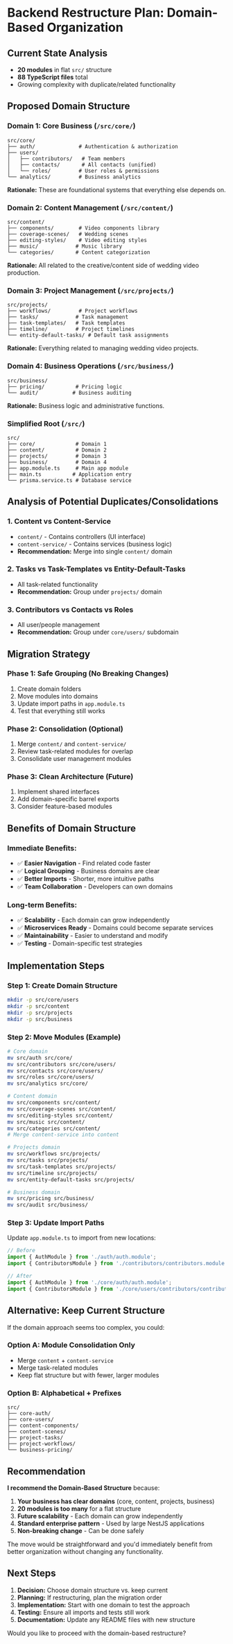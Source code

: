 # Backend Restructure Plan: Domain-Based Organization

## Current State Analysis
- **20 modules** in flat `src/` structure
- **88 TypeScript files** total
- Growing complexity with duplicate/related functionality

## Proposed Domain Structure

### **Domain 1: Core Business (`/src/core/`)**
```
src/core/
├── auth/              # Authentication & authorization
├── users/             
│   ├── contributors/   # Team members
│   ├── contacts/       # All contacts (unified)
│   └── roles/         # User roles & permissions
└── analytics/         # Business analytics
```

**Rationale:** These are foundational systems that everything else depends on.

### **Domain 2: Content Management (`/src/content/`)**
```
src/content/
├── components/        # Video components library
├── coverage-scenes/   # Wedding scenes
├── editing-styles/    # Video editing styles  
├── music/            # Music library
└── categories/       # Content categorization
```

**Rationale:** All related to the creative/content side of wedding video production.

### **Domain 3: Project Management (`/src/projects/`)**
```
src/projects/
├── workflows/         # Project workflows
├── tasks/            # Task management
├── task-templates/   # Task templates
├── timeline/         # Project timelines
└── entity-default-tasks/ # Default task assignments
```

**Rationale:** Everything related to managing wedding video projects.

### **Domain 4: Business Operations (`/src/business/`)**
```
src/business/
├── pricing/          # Pricing logic
└── audit/           # Business auditing
```

**Rationale:** Business logic and administrative functions.

### **Simplified Root (`/src/`)**
```
src/
├── core/             # Domain 1
├── content/          # Domain 2  
├── projects/         # Domain 3
├── business/         # Domain 4
├── app.module.ts     # Main app module
├── main.ts          # Application entry
└── prisma.service.ts # Database service
```

## Analysis of Potential Duplicates/Consolidations

### **1. Content vs Content-Service**
- `content/` - Contains controllers (UI interface)
- `content-service/` - Contains services (business logic)
- **Recommendation:** Merge into single `content/` domain

### **2. Tasks vs Task-Templates vs Entity-Default-Tasks**
- All task-related functionality
- **Recommendation:** Group under `projects/` domain

### **3. Contributors vs Contacts vs Roles**
- All user/people management
- **Recommendation:** Group under `core/users/` subdomain

## Migration Strategy

### **Phase 1: Safe Grouping (No Breaking Changes)**
1. Create domain folders
2. Move modules into domains
3. Update import paths in `app.module.ts`
4. Test that everything still works

### **Phase 2: Consolidation (Optional)**
1. Merge `content/` and `content-service/`
2. Review task-related modules for overlap
3. Consolidate user management modules

### **Phase 3: Clean Architecture (Future)**
1. Implement shared interfaces
2. Add domain-specific barrel exports
3. Consider feature-based modules

## Benefits of Domain Structure

### **Immediate Benefits:**
- ✅ **Easier Navigation** - Find related code faster
- ✅ **Logical Grouping** - Business domains are clear
- ✅ **Better Imports** - Shorter, more intuitive paths
- ✅ **Team Collaboration** - Developers can own domains

### **Long-term Benefits:**
- ✅ **Scalability** - Each domain can grow independently
- ✅ **Microservices Ready** - Domains could become separate services
- ✅ **Maintainability** - Easier to understand and modify
- ✅ **Testing** - Domain-specific test strategies

## Implementation Steps

### **Step 1: Create Domain Structure**
```bash
mkdir -p src/core/users
mkdir -p src/content
mkdir -p src/projects  
mkdir -p src/business
```

### **Step 2: Move Modules (Example)**
```bash
# Core domain
mv src/auth src/core/
mv src/contributors src/core/users/
mv src/contacts src/core/users/
mv src/roles src/core/users/
mv src/analytics src/core/

# Content domain  
mv src/components src/content/
mv src/coverage-scenes src/content/
mv src/editing-styles src/content/
mv src/music src/content/
mv src/categories src/content/
# Merge content-service into content

# Projects domain
mv src/workflows src/projects/
mv src/tasks src/projects/
mv src/task-templates src/projects/
mv src/timeline src/projects/
mv src/entity-default-tasks src/projects/

# Business domain
mv src/pricing src/business/
mv src/audit src/business/
```

### **Step 3: Update Import Paths**
Update `app.module.ts` to import from new locations:
```typescript
// Before
import { AuthModule } from './auth/auth.module';
import { ContributorsModule } from './contributors/contributors.module';

// After  
import { AuthModule } from './core/auth/auth.module';
import { ContributorsModule } from './core/users/contributors/contributors.module';
```

## Alternative: Keep Current Structure

If the domain approach seems too complex, you could:

### **Option A: Module Consolidation Only**
- Merge `content` + `content-service` 
- Merge task-related modules
- Keep flat structure but with fewer, larger modules

### **Option B: Alphabetical + Prefixes**
```
src/
├── core-auth/
├── core-users/  
├── content-components/
├── content-scenes/
├── project-tasks/
├── project-workflows/
└── business-pricing/
```

## Recommendation

**I recommend the Domain-Based Structure** because:

1. **Your business has clear domains** (core, content, projects, business)
2. **20 modules is too many** for a flat structure  
3. **Future scalability** - Each domain can grow independently
4. **Standard enterprise pattern** - Used by large NestJS applications
5. **Non-breaking change** - Can be done safely

The move would be straightforward and you'd immediately benefit from better organization without changing any functionality.

## Next Steps

1. **Decision:** Choose domain structure vs. keep current
2. **Planning:** If restructuring, plan the migration order
3. **Implementation:** Start with one domain to test the approach
4. **Testing:** Ensure all imports and tests still work
5. **Documentation:** Update any README files with new structure

Would you like to proceed with the domain-based restructure?
